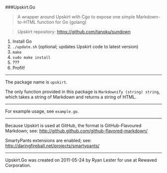 ###Upskirt.Go

>A wrapper around Upskirt with Cgo to expose one simple Markdown-to-HTML function for Go (golang)

>Upskirt repository: https://github.com/tanoku/sundown

1. Install Go
2. `./update.sh` (optional; updates Upskirt code to latest version)
3. `make`
4. `sudo make install`
5. ???
6. Profit!

---

The package name is `upskirt`.

The only function provided in this package is `Markdownify (string) string`, which takes a string of Markdown and returns a string of HTML.

---

For example usage, see `example.go`.

---

Because Upskirt is used at GitHub, the format is GitHub-Flavoured Markdown; see: http://github.github.com/github-flavored-markdown/

SmartyPants extensions are enabled; see: http://daringfireball.net/projects/smartypants/

---

Upskirt.Go was created on 2011-05-24 by Ryan Lester for use at Rewaved Corporation.
